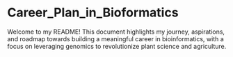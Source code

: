 # Career_Plan_in_Bioformatics
Welcome to my README! This document highlights my journey, aspirations, and roadmap towards building a meaningful career in bioinformatics, with a focus on leveraging genomics to revolutionize plant science and agriculture.
